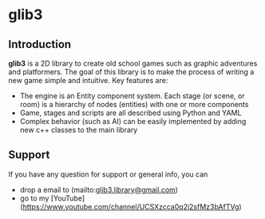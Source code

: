 # glib3

## Introduction

**glib3** is a 2D library to create old school games such as graphic adventures and platformers. The goal of this library is to make the process of writing a new game simple and intuitive. Key features are:

* The engine is an Entity component system. Each stage (or scene, or room) is a hierarchy of nodes (entities) with one or more components
* Game, stages and scripts are all described using Python and YAML
* Complex behavior (such as AI) can be easily implemented by adding new c++ classes to the main library

## Support
 
If you have any question for support or general info, you can

* drop a email to (mailto:glib3.library@gmail.com)
* go to my [YouTube] (https://www.youtube.com/channel/UCSXzcca0q2j2sfMz3bAfTVg)

